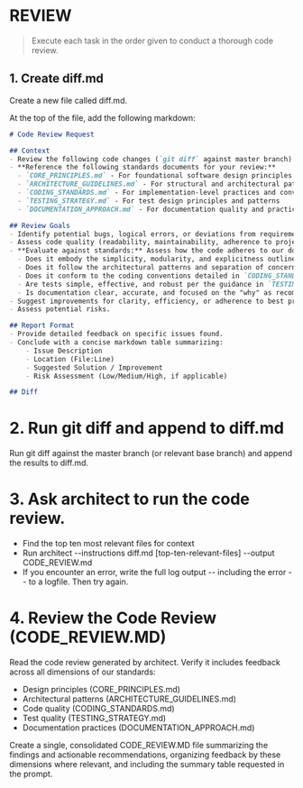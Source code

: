 # REVIEW

> Execute each task in the order given to conduct a thorough code review.

## 1. Create diff.md

Create a new file called diff.md.

At the top of the file, add the following markdown:
```markdown
# Code Review Request

## Context
- Review the following code changes (`git diff` against master branch).
- **Reference the following standards documents for your review:**
  - `CORE_PRINCIPLES.md` - For foundational software design principles
  - `ARCHITECTURE_GUIDELINES.md` - For structural and architectural patterns
  - `CODING_STANDARDS.md` - For implementation-level practices and conventions
  - `TESTING_STRATEGY.md` - For test design principles and patterns
  - `DOCUMENTATION_APPROACH.md` - For documentation quality and practices

## Review Goals
- Identify potential bugs, logical errors, or deviations from requirements.
- Assess code quality (readability, maintainability, adherence to project standards).
- **Evaluate against standards:** Assess how the code adheres to our documented standards:
  - Does it embody the simplicity, modularity, and explicitness outlined in `CORE_PRINCIPLES.md`?
  - Does it follow the architectural patterns and separation of concerns in `ARCHITECTURE_GUIDELINES.md`?
  - Does it conform to the coding conventions detailed in `CODING_STANDARDS.md`?
  - Are tests simple, effective, and robust per the guidance in `TESTING_STRATEGY.md`? Do they avoid excessive mocking of internal components?
  - Is documentation clear, accurate, and focused on the "why" as recommended in `DOCUMENTATION_APPROACH.md`?
- Suggest improvements for clarity, efficiency, or adherence to best practices.
- Assess potential risks.

## Report Format
- Provide detailed feedback on specific issues found.
- Conclude with a concise markdown table summarizing:
    - Issue Description
    - Location (File:Line)
    - Suggested Solution / Improvement
    - Risk Assessment (Low/Medium/High, if applicable)

## Diff
```

# 2. Run git diff and append to diff.md
Run git diff against the master branch (or relevant base branch) and append the results to diff.md.

# 3. Ask architect to run the code review.
- Find the top ten most relevant files for context
- Run architect --instructions diff.md [top-ten-relevant-files] --output CODE_REVIEW.md
- If you encounter an error, write the full log output -- including the error -- to a logfile. Then try again.

# 4. Review the Code Review (CODE_REVIEW.MD)
Read the code review generated by architect. Verify it includes feedback across all dimensions of our standards:

- Design principles (CORE_PRINCIPLES.md)
- Architectural patterns (ARCHITECTURE_GUIDELINES.md)
- Code quality (CODING_STANDARDS.md)
- Test quality (TESTING_STRATEGY.md)
- Documentation practices (DOCUMENTATION_APPROACH.md)

Create a single, consolidated CODE_REVIEW.MD file summarizing the findings and actionable recommendations, organizing feedback by these dimensions where relevant, and including the summary table requested in the prompt.
